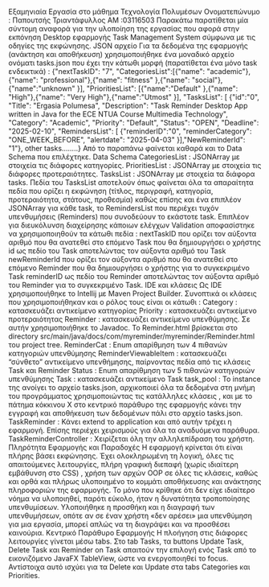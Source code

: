 Εξαμηνιαία Εργασία στο μάθημα Τεχνολογία Πολυμέσων
Ονοματεπώνυμο : Παπουτσής Τριαντάφυλλος
ΑΜ :03116503
Παρακάτω παρατίθεται μία σύντομη αναφορά για την υλοποίηση της εργασίας που αφορά στην εκπόνηση Desktop εφαρμογής Task Management System σύμφωνα με τις οδηγίες της εκφώνησης.
JSON αρχείο
Για τα δεδομένα της εφαρμογής (ανάκτηση και αποθήκευση) χρησιμοποιήθηκε ένα μοναδικό αρχείο ονόματι tasks.json που έχει την κάτωθι μορφή (παρατίθεται ένα μόνο task ενδεικτικά) : {"nextTaskID": "7", "CategoriesList":[{"name": "academic"},{"name": "professional"},{"name": "fitness" },{"name": "social"},{"name":"unknown" }], "PrioritiesList": [{"name":"Default" },{"name": "High"},{"name": "Very High"},{"name":"Utmost" }], "TasksList": [ {"id":"0", "Title": "Ergasia Polumesa", "Description": "Task Reminder Desktop App written in Java for the ECE NTUA Course Multimedia Technology", "Category": "Academic", "Priority": "Default", "Status": "OPEN", "Deadline": "2025-02-10", "RemindersList": [ {"reminderID":"0", "reminderCategory": "ONE_WEEK_BEFORE", "alertdate": "2025-04-03" }],"NewReminderId": "1"}, other tasks……..}
Από το παραπάνω φαίνεται καθαρά και το Data Schema που επιλέχτηκε.
Data Schema
CategoriesList : JSONArray με στοιχεία τις διάφορες κατηγορίες.
PrioritiesList : JSONArray με στοιχεία τις διάφορες προτεραιότητες.
TasksList : JSONArray με στοιχεία τα διάφορα tasks. Πεδία του TasksList αποτελούν όπως φαίνεται όλα τα απαραίτητα πεδία που ορίζει η εκφώνηση (τίτλος, περιγραφή, κατηγορία, προτεραιότητα, στάτους, προθεσμία) καθώς επίσης και ένα επιπλέον JSONArray για κάθε
task, το RemindersList που περιέχει τυχόν υπενθυμήσεις (Reminders) που συνοδεύουν το εκάστοτε task.
Επιπλέον για διευκόλυνση διαχείρησης κάποιων ελέγχων Validation αποφασίστηκε να χρησιμοποιηθούν τα κάτωθι πεδία :
nextTaskID που ορίζει τον αύξοντα αριθμό που θα ανατεθεί στο επόμενο Task που θα δημιουργήσει ο χρήστης
id ως πεδίο του Task αποτελώντας τον αύξοντα αριθμό του Task
newReminderId που ορίζει τον αύξοντα αριθμό που θα ανατεθεί στο επόμενο Reminder που θα δημιουργήσει ο χρήστης για το συγκεκριμένο Task
reminderID ως πεδίο του Reminder αποτελώντας τον αύξοντα αριθμό του Reminder για το συγκεκριμένο Task.
IDE και κλάσεις
Ως IDE χρησιμοποιήθηκε το Intellij με Maven Project Builder. Συνοπτικά οι κλάσεις που χρησιμοποιήθηκαν και ο ρόλος τους είναι οι κάτωθι :
Category : κατασκευάζει αντικείμενο κατηγορίας
Priority : κατασκευάζει αντικείμενο προτεραιότητας
Reminder : κατασκευάζει αντικείμενο υπενθύμησης. Σε αυτήν χρησιμοποιήθηκε το Javadoc. Το Reminder.html βρίσκεται στο directory src/main/java/docs/com/myreminder/myreminder/Reminder.html του project tree.
ReminderCat : Enum απαρίθμηση των 4 πιθανών κατηγοριών υπενθύμησης
ReminderViewableItem : κατασκευάζει “σύνθετο” αντικείμενο υπενθήμησης, παίρνοντας πεδία από τις κλάσεις Task και Reminder
Status : Enum απαρίθμηση των 5 πιθανών κατηγοριών υπενθύμησης
Task : κατασκευάζει αντικείμενο Task
task_pool : Το instance της ανοίγει το αρχείο tasks.json, αρχικοποιεί όλα τα δεδομένα στη μνήμη του προγράμματος χρησιμοποιώντας τις κατάλληλες κλάσεις , και με το πάτημα κόκκινου Χ στο κεντρικό παράθυρο της εφαρμογής κάνει την εγγραφή και αποθήκευση των δεδομένων πάλι στο αρχείο tasks.json.
TaskReminder : Κάνει extend το application και από αυτήν τρέχει η εφαρμογή. Επίσης περιέχει χειρισμούς για όλα τα αναδυόμενα παράθυρα.
TaskReminderController : Χειρίζεται όλη την αλληλεπίδραση του χρήστη.
Πληρότητα Εφαρμογής και Παραδοχές
Η εφαρμογή κρίνεται ότι είναι πλήρης βάσει εκφώνησης. Έχει ολοκληρωμένη τη λογική, όλες τις απαιτούμενες λειτουργίες, πλήρη γραφική διεπαφή (χωρίς ιδιαίτερη εμβάθυνση στο CSS) , χρήση των αρχών OOP σε όλες τις κλάσεις, καθώς και ορθά και πλήρως υλοποιημένο το κομμάτι αποθήκευσης και ανάκτησης πληροφοριών της εφαρμογής.
Το μόνο που κρίθηκε ότι δεν είχε ιδιαίτερο νόημα να υλοποιηθεί, παρότι εύκολο, ήταν η δυνατότητα τροποποίησης υπενθυμίσεων. Υλοποιήθηκε η προσθήκη και η διαγραφή των υπενθυμήσεων, οπότε αν σε έναν χρήστη «δεν αρέσει» μια υπενθύμηση για μια εργασία, μπορεί απλώς να τη διαγράψει και να προσθέσει καινούρια.
Κεντρικό Παράθυρο Εφαρμογής
Η πλοήγηση στις διάφορες λειτουργίες γίνεται μέσω tabs. Στο tab Tasks, τα buttons Update Task, Delete Task και Reminder on Task απαιτούν την επιλογή ενός Task από το εικονιζόμενο JavaFX TableView, ώστε να ενεργοποιηθεί το focus. Αντίστοιχα αυτό ισχύει για τα Delete και Update στα tabs Categories και Priorities.
